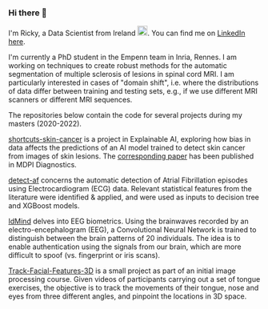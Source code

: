 ### Hi there 👋

I'm Ricky, a Data Scientist from Ireland <img src="https://upload.wikimedia.org/wikipedia/commons/1/13/Ireland_flag_300.png" width=20>. You can find me on [LinkedIn here](https://www.linkedin.com/in/ricky-walsh/).

I'm currently a PhD student in the Empenn team in Inria, Rennes. I am working on techniques to create robust methods for the automatic segmentation of multiple sclerosis of lesions in spinal cord MRI. I am particularly interested in cases of "domain shift", i.e. where the distributions of data differ between training and testing sets, e.g., if we use different MRI scanners or different MRI sequences.

The repositories below contain the code for several projects during my masters (2020-2022).

[shortcuts-skin-cancer](https://github.com/rickymwalsh/shortcuts-skin-cancer) is a project in Explainable AI, exploring how bias in data affects the predictions of an AI model trained to detect skin cancer from images of skin lesions. The [corresponding paper](https://www.mdpi.com/2075-4418/12/1/40) has been published in MDPI Diagnostics.

[detect-af](https://github.com/rickymwalsh/detect-af) concerns the automatic detection of Atrial Fibrillation episodes using Electrocardiogram (ECG) data. Relevant statistical features from the literature were identified & applied, and were used as inputs to decision tree and XGBoost models.

[IdMind](https://github.com/rickymwalsh/IdMind) delves into EEG biometrics. Using the brainwaves recorded by an electro-encephalogram (EEG), a Convolutional Neural Network is trained to distinguish between the brain patterns of 20 individuals. The idea is to enable authentication using the signals from our brain, which are more difficult to spoof (vs. fingerprint or iris scans).

[Track-Facial-Features-3D](https://github.com/rickymwalsh/Track-Facial-Features-3D) is a small project as part of an initial image processing course. Given videos of participants carrying out a set of tongue exercises, the objective is to track the movements of their tongue, nose and eyes from three different angles, and pinpoint the locations in 3D space.
